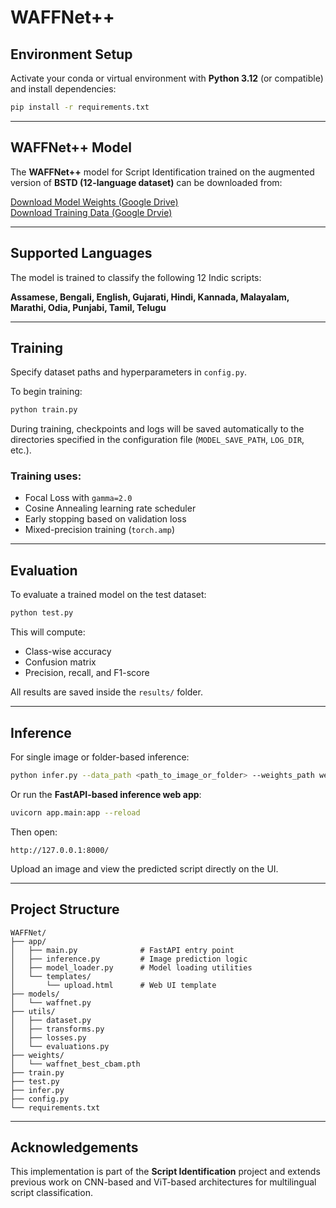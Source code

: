 # WAFFNet++

## Environment Setup

Activate your conda or virtual environment with **Python 3.12** (or compatible) and install dependencies:

```bash
pip install -r requirements.txt
```

---

## WAFFNet++ Model

The **WAFFNet++** model for Script Identification trained on the augmented version of **BSTD (12-language dataset)** can be downloaded from:

[Download Model Weights (Google Drive)](https://drive.google.com/file/d/1McEiKujTfxCBfwhAsnTG1P2uJw8OaDbj/view?usp=sharing)   
[Download Training Data (Google Drvie)](https://drive.google.com/uc?id=1CxAveZr7HEp5lB4PSJt_yL9lTT9BcX1U)

---

## Supported Languages

The model is trained to classify the following 12 Indic scripts:

**Assamese, Bengali, English, Gujarati, Hindi, Kannada, Malayalam, Marathi, Odia, Punjabi, Tamil, Telugu**

---

## Training

Specify dataset paths and hyperparameters in `config.py`.

To begin training:

```bash
python train.py
```

During training, checkpoints and logs will be saved automatically to the directories specified in the configuration file (`MODEL_SAVE_PATH`, `LOG_DIR`, etc.).

### Training uses:
- Focal Loss with `gamma=2.0`
- Cosine Annealing learning rate scheduler
- Early stopping based on validation loss
- Mixed-precision training (`torch.amp`)

---

## Evaluation

To evaluate a trained model on the test dataset:

```bash
python test.py
```

This will compute:
- Class-wise accuracy
- Confusion matrix
- Precision, recall, and F1-score


All results are saved inside the `results/` folder.

---

## Inference

For single image or folder-based inference:

```bash
python infer.py --data_path <path_to_image_or_folder> --weights_path weights/waffnet_best_cbam.pth
```

Or run the **FastAPI-based inference web app**:

```bash
uvicorn app.main:app --reload
```

Then open:

```
http://127.0.0.1:8000/
```

Upload an image and view the predicted script directly on the UI.

---

## Project Structure

```
WAFFNet/
├── app/
│   ├── main.py              # FastAPI entry point
│   ├── inference.py         # Image prediction logic
│   ├── model_loader.py      # Model loading utilities
│   └── templates/
│       └── upload.html      # Web UI template
├── models/
│   └── waffnet.py
├── utils/
│   ├── dataset.py
│   ├── transforms.py
│   ├── losses.py
│   └── evaluations.py
├── weights/
│   └── waffnet_best_cbam.pth
├── train.py
├── test.py
├── infer.py
├── config.py
└── requirements.txt
```

---

## Acknowledgements

This implementation is part of the **Script Identification** project and extends previous work on CNN-based and ViT-based architectures for multilingual script classification.
